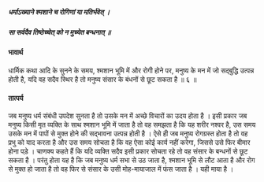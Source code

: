 ##### धर्माऽख्याने श्मशाने च रोगिणां या मतिर्भवेत् ।
##### सा सर्वदैव तिष्ठेच्चेत् को न मुच्येत बन्धनात् ॥

#### भावार्थ

धार्मिक कथा आदि के सुनने के समय, श्मशान भूमि में और रोगी होने पर, मनुष्य के मन में जो सद्बुद्धि उत्पन्न होती है, यदि वह सदैव स्थिर है तो मनुष्य संसार के बंधनों से छूट सकता है ॥ ६ ॥

#### तात्पर्य

जब मनुष्य धर्म संबंधी उपदेश सुनता है तो उसके मन में अच्छे विचारों का उदय होता है । इसी प्रकार जब मनुष्य किसी मृत व्यक्ति के साथ श्मशान भूमि में जाता है तो वह समझता है कि यह शरीर नश्वर है, उस समय उसके मन में पापों से मुक्त होने की सद्भावना उत्पन्न होती है । ऐसे ही जब मनुष्य रोगग्रस्त होता है तो वह प्रभु को याद करता है और उस समय सोचता है कि वह ऐसा कोई कार्य नहीं करेगा, जिससे उसे फिर बीमार होना पड़े । चाणक्य कहते हैं कि यदि व्यक्ति सदैव इसी प्रकार सोचता रहे तो वह संसार के बन्धनों से छूट सकता है । परंतु होता यह है कि जब मनुष्य धर्म सभा से उठ जाता है, श्मशान भूमि से लौट आता है और रोग से मुक्त हो जाता है तो वह फिर से संसार के उसी मोह-मायाजाल में फंस जाता है । यही माया है ।